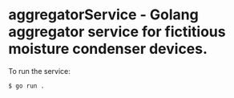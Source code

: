 # aggregatorService - Golang aggregator service for fictitious moisture condenser devices.

To run the service:

`$ go run .`
